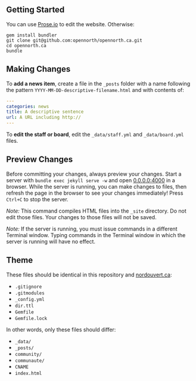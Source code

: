 ## Getting Started

You can use [Prose.io](http://prose.io/#opennorth/opennorth.ca/) to edit the website. Otherwise:

```
gem install bundler
git clone git@github.com:opennorth/opennorth.ca.git
cd opennorth.ca
bundle
```

## Making Changes

To **add a news item**, create a file in the `_posts` folder with a name following the pattern `YYYY-MM-DD-descriptive-filename.html` and with contents of:

```yaml
---
categories: news
title: A descriptive sentence
url: A URL including http://
---
```

To **edit the staff or board**, edit the `_data/staff.yml` and `_data/board.yml` files.

## Preview Changes

Before committing your changes, always preview your changes. Start a server with `bundle exec jekyll serve -w` and open [0.0.0.0:4000](http://0.0.0.0:4000) in a browser. While the server is running, you can make changes to files, then refresh the page in the browser to see your changes immediately! Press `Ctrl+C` to stop the server.

*Note:* This command compiles HTML files into the `_site` directory. Do not edit those files. Your changes to those files will not be saved.

*Note:* If the server is running, you must issue commands in a different Terminal window. Typing commands in the Terminal window in which the server is running will have no effect.

## Theme

These files should be identical in this repository and [nordouvert.ca](https://github.com/opennorth/nordouvert.ca/):

* `.gitignore`
* `.gitmodules`
* `_config.yml`
* `dir.ttl`
* `Gemfile`
* `Gemfile.lock`

In other words, only these files should differ:

* `_data/`
* `_posts/`
* `community/`
* `communaute/`
* `CNAME`
* `index.html`
